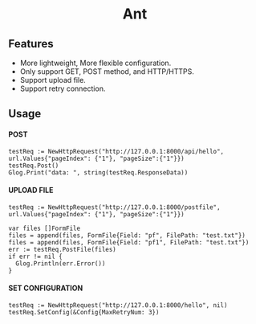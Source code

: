 <h1 align="center">Ant</h1>

## Features
  
  * More lightweight, More flexible configuration.
  * Only support GET, POST method, and HTTP/HTTPS.
  * Support upload file.
  * Support retry connection.
  
## Usage
  
#### POST

```
testReq := NewHttpRequest("http://127.0.0.1:8000/api/hello", url.Values{"pageIndex": {"1"}, "pageSize":{"1"}})
testReq.Post()
Glog.Print("data: ", string(testReq.ResponseData))
```

#### UPLOAD FILE

```
testReq := NewHttpRequest("http://127.0.0.1:8000/postfile", url.Values{"pageIndex": {"1"}, "pageSize":{"1"}})

var files []FormFile
files = append(files, FormFile{Field: "pf", FilePath: "test.txt"})
files = append(files, FormFile{Field: "pf1", FilePath: "test.txt"})
err := testReq.PostFile(files)
if err != nil {
  Glog.Println(err.Error())
}
```

#### SET CONFIGURATION

```
testReq := NewHttpRequest("http://127.0.0.1:8000/hello", nil)
testReq.SetConfig(&Config{MaxRetryNum: 3})
```
